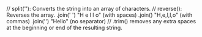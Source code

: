 // split(''): Converts the string into an array of characters.
// reverse(): Reverses the array.
.join(' ')	"H e l l o" (with spaces)
.join()	"H,e,l,l,o" (with commas)
.join('')	"Hello" (no separator)
// .trim() removes any extra spaces at the beginning or end of the resulting string.
